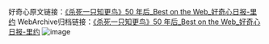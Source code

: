 好奇心原文链接：[《杀死一只知更鸟》50 年后_Best on the Web_好奇心日报-里约](https://www.qdaily.com/articles/5920.html)
WebArchive归档链接：[《杀死一只知更鸟》50 年后_Best on the Web_好奇心日报-里约](http://web.archive.org/web/20190623165656/https://www.qdaily.com/articles/5920.html)
![image](http://ww3.sinaimg.cn/large/007d5XDply1g3w9b0397qj30u02b3ne5)